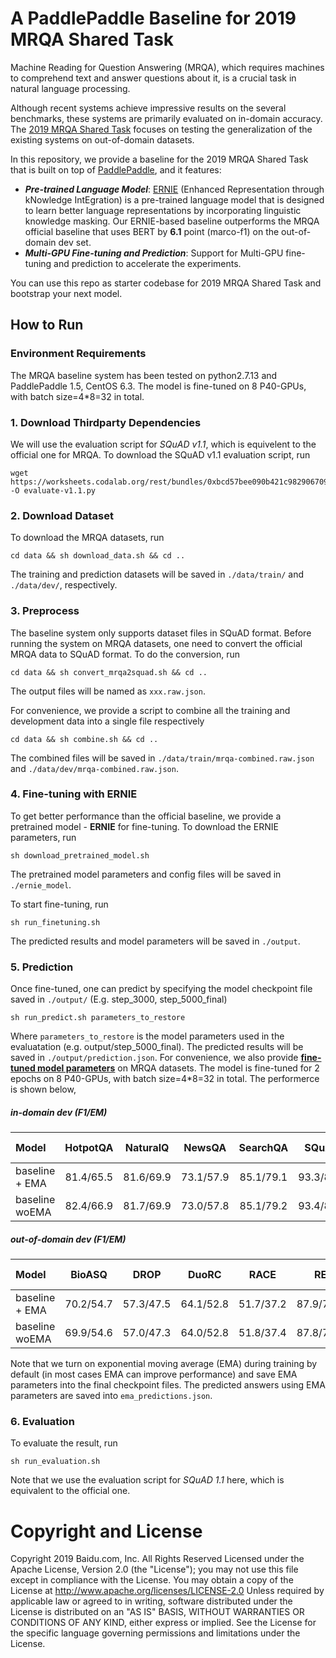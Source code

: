 # A PaddlePaddle Baseline for 2019 MRQA Shared Task

Machine Reading for Question Answering (MRQA), which requires machines to comprehend text and answer questions about it, is a crucial task in natural language processing.

Although recent systems achieve impressive results on the several benchmarks, these systems are primarily evaluated on in-domain accuracy. The [2019 MRQA Shared Task](https://mrqa.github.io/shared) focuses on testing the generalization  of the existing systems on out-of-domain datasets. 

In this repository, we provide a baseline for the 2019 MRQA Shared Task that is built on top of [PaddlePaddle](https://github.com/paddlepaddle/paddle), and it features:
* ***Pre-trained Language Model***: [ERNIE](https://github.com/PaddlePaddle/LARK/tree/develop/ERNIE) (Enhanced Representation through kNowledge IntEgration) is a pre-trained language model that is designed to learn better language representations by incorporating linguistic knowledge masking. Our ERNIE-based baseline outperforms the MRQA official baseline that uses BERT by **6.1** point (marco-f1) on the out-of-domain dev set. 
* ***Multi-GPU Fine-tuning and Prediction***: Support for Multi-GPU fine-tuning and prediction to accelerate the experiments. 

You can use this repo as starter codebase for 2019 MRQA Shared Task and bootstrap your next model. 

## How to Run
### Environment Requirements
The MRQA baseline system has been tested on python2.7.13 and PaddlePaddle 1.5, CentOS 6.3.
The model is fine-tuned on 8 P40-GPUs, with batch size=4*8=32 in total.

### 1. Download Thirdparty Dependencies
We will use the evaluation script for *SQuAD v1.1*, which is equivelent to the official one for MRQA. To download the SQuAD v1.1 evaluation script, run
```
wget https://worksheets.codalab.org/rest/bundles/0xbcd57bee090b421c982906709c8c27e1/contents/blob/ -O evaluate-v1.1.py
```

### 2. Download Dataset
To download the MRQA datasets, run

```
cd data && sh download_data.sh && cd ..
```
The training and prediction datasets will be saved in `./data/train/` and `./data/dev/`, respectively.

### 3. Preprocess
The baseline system only supports dataset files in SQuAD format. Before running the system on MRQA datasets, one need to convert the official MRQA data to SQuAD format. To do the conversion, run

```
cd data && sh convert_mrqa2squad.sh && cd ..
```
The output files will be named as `xxx.raw.json`.

For convenience, we provide a script to combine all the training and development data into a single file respectively

```
cd data && sh combine.sh && cd ..

```
The combined files will be saved in `./data/train/mrqa-combined.raw.json` and `./data/dev/mrqa-combined.raw.json`.


### 4. Fine-tuning with ERNIE
To get better performance than the official baseline, we provide a pretrained model - **ERNIE** for fine-tuning. To download the ERNIE parameters, run

```
sh download_pretrained_model.sh
```
The pretrained model parameters and config files will be saved in `./ernie_model`.

To start fine-tuning, run

```
sh run_finetuning.sh
```
The predicted results and model parameters will be saved in `./output`.

### 5. Prediction
Once fine-tuned, one can predict by specifying the model checkpoint file saved in `./output/` (E.g. step\_3000, step\_5000\_final)

```
sh run_predict.sh parameters_to_restore
```
Where `parameters_to_restore` is the model parameters used in the evaluatation (e.g. output/step\_5000\_final). The predicted results will be saved in `./output/prediction.json`. For convenience, we also provide **[fine-tuned model parameters](https://baidu-nlp.bj.bcebos.com/MRQA2019-PaddlePaddle-fine-tuned-model.tar.gz)** on MRQA datasets. The model is fine-tuned for 2 epochs on 8 P40-GPUs, with batch size=4*8=32 in total. The performerce is shown below,

##### in-domain dev  (F1/EM)

|      Model     | HotpotQA | NaturalQ | NewsQA | SearchQA | SQuAD | TriviaQA | Macro-F1 |
| :------------- | :---------: | :----------: | :---------: | :----------: | :---------: | :----------: |:----------: |
| baseline + EMA | 81.4/65.5 | 81.6/69.9 | 73.1/57.9 | 85.1/79.1 | 93.3/87.1 | 79.0/73.4 | 82.4 |
| baseline woEMA | 82.4/66.9 | 81.7/69.9 | 73.0/57.8 | 85.1/79.2 | 93.4/87.2 | 79.0/73.4 | 82.4 |

##### out-of-domain dev  (F1/EM)

|      Model     | BioASQ | DROP | DuoRC | RACE | RE | Textbook | Macro-F1 |
| :------------- | :---------: | :----------: | :---------: | :----------: | :---------: | :----------: |:----------: |
| baseline + EMA | 70.2/54.7 | 57.3/47.5 | 64.1/52.8 | 51.7/37.2 | 87.9/77.7 | 63.1/53.6 | 65.7 |
| baseline woEMA | 69.9/54.6 | 57.0/47.3 | 64.0/52.8 | 51.8/37.4 | 87.8/77.6 | 63.0/53.4 | 65.6 |

Note that we turn on exponential moving average (EMA) during training by default (in most cases EMA can improve performance) and save EMA parameters into the final checkpoint files. The predicted answers using EMA parameters are saved into `ema_predictions.json`.   


### 6. Evaluation
To evaluate the result, run

```
sh run_evaluation.sh
```
Note that we use the evaluation script for *SQuAD 1.1* here, which is equivalent to the official one.  

# Copyright and License
Copyright 2019 Baidu.com, Inc. All Rights Reserved
Licensed under the Apache License, Version 2.0 (the "License");
you may not use this file except in compliance with the License.
You may obtain a copy of the License at
    http://www.apache.org/licenses/LICENSE-2.0
Unless required by applicable law or agreed to in writing, software
distributed under the License is distributed on an "AS IS" BASIS,
WITHOUT WARRANTIES OR CONDITIONS OF ANY KIND, either express or implied.
See the License for the specific language governing permissions and
limitations under the License.
